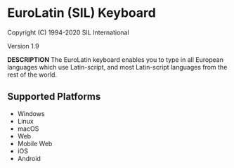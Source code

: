 EuroLatin (SIL) Keyboard
=====================

Copyright (C) 1994-2020 SIL International

Version 1.9

__DESCRIPTION__
The EuroLatin keyboard enables you to type in all European languages which use Latin-script, and most Latin-script languages from the rest of the world.

Supported Platforms
-------------------
 * Windows
 * Linux
 * macOS
 * Web
 * Mobile Web
 * iOS
 * Android
